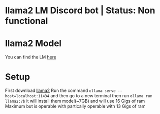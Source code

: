 # llama2 LM Discord bot | Status: Non functional

# llama2 Model
You can find the LM [here](https://ollama.com/library/llama2:7b)

# Setup
First download [llama2](https://ollama.com/library/llama2:7b) Run the command ```ollama serve --host=localhost:11434```
and then go to a new terminal then run ```ollama run llama2:7b```
it will install them model(~7GB) and will use 16 Gigs  of ram Maximum but is operable with partically operable with 13 Gigs of ram
